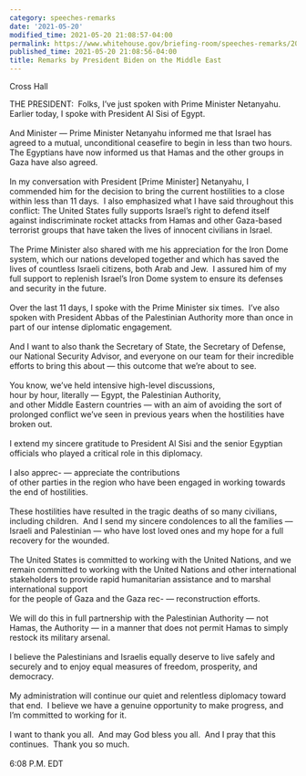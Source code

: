 ```yaml
---
category: speeches-remarks
date: '2021-05-20'
modified_time: 2021-05-20 21:08:57-04:00
permalink: https://www.whitehouse.gov/briefing-room/speeches-remarks/2021/05/20/remarks-by-president-biden-on-the-middle-east/
published_time: 2021-05-20 21:08:56-04:00
title: Remarks by President Biden on the Middle East
---
```

 
Cross Hall

THE PRESIDENT:  Folks, I’ve just spoken with Prime Minister Netanyahu. 
Earlier today, I spoke with President Al Sisi of Egypt.   
   
And Minister — Prime Minister Netanyahu informed me that Israel has
agreed to a mutual, unconditional ceasefire to begin in less than two
hours.  The Egyptians have now informed us that Hamas and the other
groups in Gaza have also agreed.  
   
In my conversation with President \[Prime Minister\] Netanyahu, I
commended him for the decision to bring the current hostilities to a
close within less than 11 days.  I also emphasized what I have said
throughout this conflict: The United States fully supports Israel’s
right to defend itself against indiscriminate rocket attacks from Hamas
and other Gaza-based terrorist groups that have taken the lives of
innocent civilians in Israel.  
   
The Prime Minister also shared with me his appreciation for the Iron
Dome system, which our nations developed together and which has saved
the lives of countless Israeli citizens, both Arab and Jew.  I assured
him of my full support to replenish Israel’s Iron Dome system to ensure
its defenses and security in the future.  
   
Over the last 11 days, I spoke with the Prime Minister six times.  I’ve
also spoken with President Abbas of the Palestinian Authority more than
once in part of our intense diplomatic engagement.   
   
And I want to also thank the Secretary of State, the Secretary of
Defense, our National Security Advisor, and everyone on our team for
their incredible efforts to bring this about — this outcome that we’re
about to see.  
   
You know, we’ve held intensive high-level discussions,  
hour by hour, literally — Egypt, the Palestinian Authority,  
and other Middle Eastern countries — with an aim of avoiding the sort of
prolonged conflict we’ve seen in previous years when the hostilities
have broken out.  
   
I extend my sincere gratitude to President Al Sisi and the senior
Egyptian officials who played a critical role in this diplomacy.  
   
I also apprec- — appreciate the contributions  
of other parties in the region who have been engaged in working towards
the end of hostilities.  
   
These hostilities have resulted in the tragic deaths of so many
civilians, including children.  And I send my sincere condolences to all
the families — Israeli and Palestinian — who have lost loved ones and my
hope for a full recovery for the wounded.  
   
The United States is committed to working with the United Nations, and
we remain committed to working with the United Nations and other
international stakeholders to provide rapid humanitarian assistance and
to marshal international support  
for the people of Gaza and the Gaza rec- — reconstruction efforts.  
   
We will do this in full partnership with the Palestinian Authority — not
Hamas, the Authority — in a manner that does not permit Hamas to simply
restock its military arsenal.  
   
I believe the Palestinians and Israelis equally deserve to live safely
and securely and to enjoy equal measures of freedom, prosperity, and
democracy.   
   
My administration will continue our quiet and relentless diplomacy
toward that end.  I believe we have a genuine opportunity to make
progress, and I’m committed to working for it.  
   
I want to thank you all.  And may God bless you all.  And I pray that
this continues.  Thank you so much.  
   
6:08 P.M. EDT
